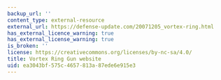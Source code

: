 ```yaml
---
backup_url: ''
content_type: external-resource
external_url: https://defense-update.com/20071205_vortex-ring.html
has_external_licence_warning: true
has_external_license_warning: true
is_broken: ''
license: https://creativecommons.org/licenses/by-nc-sa/4.0/
title: Vortex Ring Gun website
uid: ea3043bf-575c-4657-813a-87ede6e915e3
---
```

